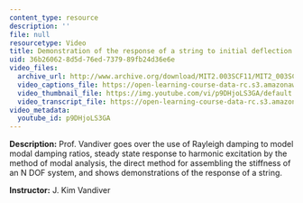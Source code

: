 ```yaml
---
content_type: resource
description: ''
file: null
resourcetype: Video
title: Demonstration of the response of a string to initial deflection
uid: 36b26062-8d5d-76ed-7379-89fb24d36e6e
video_files:
  archive_url: http://www.archive.org/download/MIT2.003SCF11/MIT2_003SCF11_lec25_300k.mp4
  video_captions_file: https://open-learning-course-data-rc.s3.amazonaws.com/2-003sc-engineering-dynamics-fall-2011/dee1f39d5c2853b9b310bdf0ccae3793_p9DHjoLS3GA.vtt
  video_thumbnail_file: https://img.youtube.com/vi/p9DHjoLS3GA/default.jpg
  video_transcript_file: https://open-learning-course-data-rc.s3.amazonaws.com/2-003sc-engineering-dynamics-fall-2011/c6e92f4191b79ca7a185008be6dfe1cb_p9DHjoLS3GA.pdf
video_metadata:
  youtube_id: p9DHjoLS3GA
---
```


**Description:** Prof. Vandiver goes over the use of Rayleigh damping to model modal damping ratios, steady state response to harmonic excitation by the method of modal analysis, the direct method for assembling the stiffness of an N DOF system, and shows demonstrations of the response of a string.

**Instructor:** J. Kim Vandiver